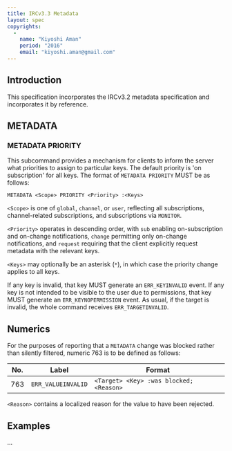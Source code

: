 ```yaml
---
title: IRCv3.3 Metadata
layout: spec
copyrights:
  -
    name: "Kiyoshi Aman"
    period: "2016"
    email: "kiyoshi.aman@gmail.com"
---
```

## Introduction

This specification incorporates the IRCv3.2 metadata specification and
incorporates it by reference.

## METADATA

### METADATA PRIORITY

This subcommand provides a mechanism for clients to inform the server what
priorities to assign to particular keys. The default priority is 'on
subscription' for all keys. The format of `METADATA PRIORITY` MUST be as
follows:

    METADATA <Scope> PRIORITY <Priority> :<Keys>

`<Scope>` is one of `global`, `channel`, or `user`, reflecting all subscriptions,
channel-related subscriptions, and subscriptions via `MONITOR`.

`<Priority>` operates in descending order, with `sub` enabling on-subscription
and on-change notifications, `change` permitting only on-change notifications,
and `request` requiring that the client explicitly request metadata with the
relevant keys.

`<Keys>` may optionally be an asterisk (`*`), in which case the priority change
applies to all keys.

If any key is invalid, that key MUST generate an `ERR_KEYINVALID` event. If any
key is not intended to be visible to the user due to permissions, that key MUST
generate an `ERR_KEYNOPERMISSION` event. As usual, if the target is invalid,
the whole command receives `ERR_TARGETINVALID`.

## Numerics

For the purposes of reporting that a `METADATA` change was blocked rather than
silently filtered, numeric 763 is to be defined as follows:


| No. | Label                 | Format                                   |
| --- | --------------------- | ---------------------------------------- |
| 763 | `ERR_VALUEINVALID`    | `<Target> <Key> :was blocked; <Reason>`  |

`<Reason>` contains a localized reason for the value to have been rejected. 

## Examples

...
